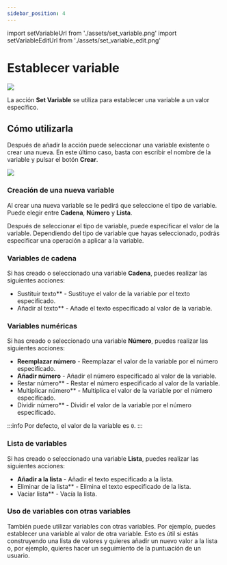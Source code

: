 ```yaml
---
sidebar_position: 4
---
```


import setVariableUrl from './assets/set_variable.png'
import setVariableEditUrl from './assets/set_variable_edit.png'

# Establecer variable

<img src={setVariableUrl} width={180} />

La acción **Set Variable** se utiliza para establecer una variable a un valor específico.

## Cómo utilizarla

Después de añadir la acción puede seleccionar una variable existente o crear una nueva. En este último caso, basta con escribir el nombre de la variable y pulsar el botón **Crear**.

<img src={setVariableEditUrl} width={400} />

### Creación de una nueva variable

Al crear una nueva variable se le pedirá que seleccione el tipo de variable. Puede elegir entre **Cadena**, **Número** y **Lista**.

Después de seleccionar el tipo de variable, puede especificar el valor de la variable. Dependiendo del tipo de variable que hayas seleccionado, podrás especificar una operación a aplicar a la variable.

### Variables de cadena

Si has creado o seleccionado una variable **Cadena**, puedes realizar las siguientes acciones:

- Sustituir texto** - Sustituye el valor de la variable por el texto especificado.
- Añadir al texto** - Añade el texto especificado al valor de la variable.

### Variables numéricas

Si has creado o seleccionado una variable **Número**, puedes realizar las siguientes acciones:

- **Reemplazar número** - Reemplazar el valor de la variable por el número especificado.
- **Añadir número** - Añadir el número especificado al valor de la variable.
- Restar número** - Restar el número especificado al valor de la variable.
- Multiplicar número** - Multiplica el valor de la variable por el número especificado.
- Dividir número** - Dividir el valor de la variable por el número especificado.

:::info
Por defecto, el valor de la variable es `0`.
:::

### Lista de variables

Si has creado o seleccionado una variable **Lista**, puedes realizar las siguientes acciones:

- **Añadir a la lista** - Añadir el texto especificado a la lista.
- Eliminar de la lista** - Elimina el texto especificado de la lista.
- Vaciar lista** - Vacía la lista.

### Uso de variables con otras variables

También puede utilizar variables con otras variables. Por ejemplo, puedes establecer una variable al valor de otra variable. Esto es útil si estás construyendo una lista de valores y quieres añadir un nuevo valor a la lista o, por ejemplo, quieres hacer un seguimiento de la puntuación de un usuario.